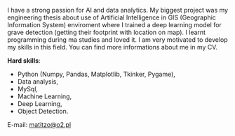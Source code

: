 I have a strong passion for AI and data analytics. My biggest project was my engineering thesis about use of Artificial Intelligence in GIS (Geographic Information System) enviroment where I trained a deep learning model for grave detection (getting their footprint with location on map). I learnt programming during ma studies and loved it. I am very motivated to develop my skills in this field. You can find more informations about me in my CV.
  
 **Hard skills**:  
- Python (Numpy, Pandas, Matplotlib, Tkinker, Pygame),  
- Data analysis,
- MySql,  
- Machine Learning,  
- Deep Learning,
- Object Detection.

E-mail: matitzo@o2.pl

<!---
Matitzo/Matitzo is a ✨ special ✨ repository because its `README.md` (this file) appears on your GitHub profile.
You can click the Preview link to take a look at your changes.
--->
